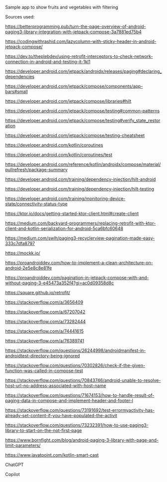 Sample app to show fruits and vegetables with filtering

Sources used:

https://betterprogramming.pub/turn-the-page-overview-of-android-paging3-library-integration-with-jetpack-compose-3a7881ed75b4

https://codingwithrashid.com/lazycolumn-with-sticky-header-in-android-jetpack-compose/

https://dev.to/theplebdev/using-retrofit-interceptors-to-check-network-connection-in-android-and-testing-it-1kl1

https://developer.android.com/jetpack/androidx/releases/paging#declaring_dependencies

https://developer.android.com/jetpack/compose/components/app-bars#small

https://developer.android.com/jetpack/compose/libraries#hilt

https://developer.android.com/jetpack/compose/testing#common-patterns

https://developer.android.com/jetpack/compose/testing#verify_state_restoration

https://developer.android.com/jetpack/compose/testing-cheatsheet

https://developer.android.com/kotlin/coroutines

https://developer.android.com/kotlin/coroutines/test

https://developer.android.com/reference/kotlin/androidx/compose/material/pullrefresh/package-summary

https://developer.android.com/training/dependency-injection/hilt-android

https://developer.android.com/training/dependency-injection/hilt-testing

https://developer.android.com/training/monitoring-device-state/connectivity-status-type

https://ktor.io/docs/getting-started-ktor-client.html#create-client

https://medium.com/backyard-programmers/replacing-retrofit-with-ktor-client-and-kotlin-serialization-for-android-5ca6bfc60648

https://medium.com/swlh/paging3-recyclerview-pagination-made-easy-333c7dfa8797

https://mockk.io/

https://proandroiddev.com/how-to-implement-a-clean-architecture-on-android-2e5e8c8e81fe

https://proandroiddev.com/pagination-in-jetpack-compose-with-and-without-paging-3-e45473a352f4?gi=ac0d09358d8c

https://square.github.io/retrofit/

https://stackoverflow.com/a/3656409

https://stackoverflow.com/a/67207042

https://stackoverflow.com/a/73282444

https://stackoverflow.com/a/74441615

https://stackoverflow.com/a/76389741

https://stackoverflow.com/questions/26244998/androidmanifest-in-androidtest-directory-being-ignored

https://stackoverflow.com/questions/70302826/check-if-the-given-function-was-called-in-compose-test

https://stackoverflow.com/questions/70843746/android-unable-to-resolve-host-url-no-address-associated-with-host-name

https://stackoverflow.com/questions/71674153/how-to-handle-result-of-paging-data-in-compose-and-implement-header-and-footer-l

https://stackoverflow.com/questions/73191692/test-errormyactivity-has-already-set-content-if-you-have-populated-the-activit

https://stackoverflow.com/questions/73232391/how-to-use-paging3-library-to-start-on-the-not-first-page

https://www.bornfight.com/blog/android-paging-3-library-with-page-and-limit-parameters/

https://www.javatpoint.com/kotlin-smart-cast

ChatGPT

Copilot
